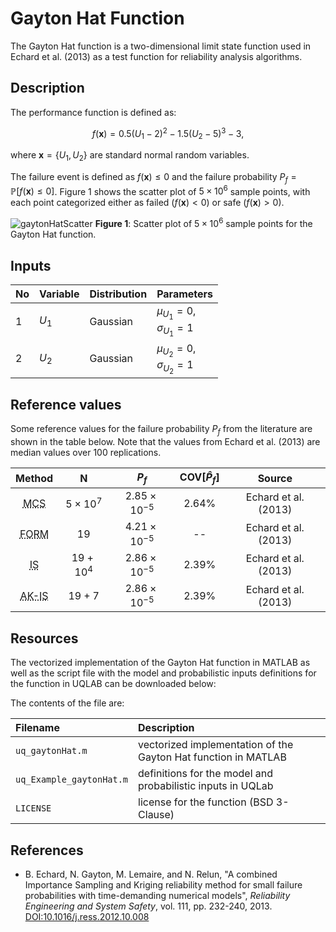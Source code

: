 # Gayton Hat Function

[//]: # "Benchmark type: test-function"
[//]: # "Application fields: reliability"
[//]: # "Dimension: 2-dimension"

The Gayton Hat function is a two-dimensional limit state function used in Echard et al. (2013) as a test function for reliability analysis algorithms.

## Description

The performance function is defined as:

$$
f(\mathbf{x}) = 0.5 (U_1 - 2)^2 - 1.5(U_2 - 5)^3 - 3,
$$

where $\mathbf{x} = \{U_1, U_2\}$ are standard normal random variables.

The failure event is defined as $f(\mathbf{x}) \leq 0$ and the failure probability $P_f = \mathbb{P}[f(\mathbf{x}) \leq 0]$. Figure 1 shows the scatter plot of $5\times 10^6$ sample points, with each point categorized either as failed ($f(\mathbf{x}) < 0$) or safe ($f(\mathbf{x}) > 0$).

![gaytonHatScatter](/home/wdamar/projects/uq-benchmarks/test-functions/gaytonHat/gaytonHatScatter.png)
**Figure 1**: Scatter plot of $5 \times 10^6$ sample points for the Gayton Hat function.

## Inputs

| No | Variable | Distribution | Parameters |
| - | - | - | - |
| 1 | $U_1$ | Gaussian | $\mu_{U_1} = 0$,<br/>$\sigma_{U_1} = 1$ |
| 2 | $U_2$ | Gaussian | $\mu_{U_2} = 0$,<br/>$\sigma_{U_2} = 1$ |

## Reference values

Some reference values for the failure probability $P_f$ from the literature are shown in the table below. Note that the values from Echard et al. (2013) are median values over $100$ replications.

|  Method  |     N    |  $P_f$  | $\text{COV}[\hat{P}_f]$ | Source  |
| :------: | :------: | :-----: | :---------------------: | :------: |
| <abbr title="Monte Carlo simulation">MCS</abbr> | $5\times 10^7$ | $2.85 \times 10^{-5}$ | $2.64\%$ | Echard et al. (2013) |
| <abbr title="First-order Reliability Method">FORM</abbr> | $19$ | $4.21 \times 10^{-5}$ | -- | Echard et al. (2013) |
| <abbr title="Importance Sampling">IS</abbr> | $19 + 10^{4}$ | $2.86 \times 10^{-5}$ | $2.39\%$ | Echard et al. (2013) |
| <abbr title="Adaptive Kriging - Importance Sampling">AK-IS</abbr> | $19 + 7$ | $2.86 \times 10^{-5}$ | $2.39\%$ | Echard et al. (2013) |

## Resources

The vectorized implementation of the Gayton Hat function in MATLAB as well as the script file with the model and probabilistic inputs definitions for the function in UQLAB can be downloaded below:
 
The contents of the file are:

| Filename | Description |
| :- | :- |
| `uq_gaytonHat.m` | vectorized implementation of the Gayton Hat function in MATLAB |
| `uq_Example_gaytonHat.m` | definitions for the model and probabilistic inputs in UQLab |
| `LICENSE` | license for the function (BSD 3-Clause) |

## References

* B. Echard, N. Gayton, M. Lemaire, and N. Relun, "A combined Importance Sampling and Kriging reliability method for small failure probabilities with time-demanding numerical models", _Reliability Engineering and System Safety_, vol. 111, pp. 232-240, 2013. [DOI:10.1016/j.ress.2012.10.008](https://doi.org/10.1016/j.ress.2012.10.008)
